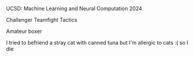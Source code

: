 UCSD: Machine Learning and Neural Computation 2024  
  
Challenger Teamfight Tactics  
  
Amateur boxer  
  
I tried to befriend a stray cat with canned tuna but I'm allergic to cats :( so I die

<!---
wewefel/wewefel is a ✨ special ✨ repository because its `README.md` (this file) appears on your GitHub profile.
You can click the Preview link to take a look at your changes.
--->
